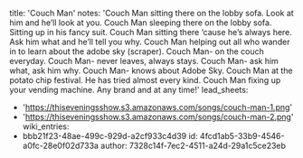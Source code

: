 title: 'Couch Man'
notes: 'Couch Man sitting there on the lobby sofa. Look at him and he’ll look at you. Couch Man sleeping there on the lobby sofa. Sitting up in his fancy suit. Couch Man sitting there ‘cause he’s always here. Ask him what and he’ll tell you why. Couch Man helping out all who wander in to learn about the adobe sky (scraper). Couch Man- on the couch everyday. Couch Man- never leaves, always stays. Couch Man- ask him what, ask him why. Couch Man- knows about Adobe Sky. Couch Man at the potato chip festival. He has tried almost every kind. Couch Man fixing up your vending machine. Any brand and at any time!'
lead_sheets:
  - 'https://thiseveningsshow.s3.amazonaws.com/songs/couch-man-1.png'
  - 'https://thiseveningsshow.s3.amazonaws.com/songs/couch-man-2.png'
wiki_entries:
  - bbb21f23-48ae-499c-929d-a2cf933c4d39
id: 4fcd1ab5-33b9-4546-a0fc-28e0f02d733a
author: 7328c14f-7ec2-4511-a24d-29a1c5ce23eb
